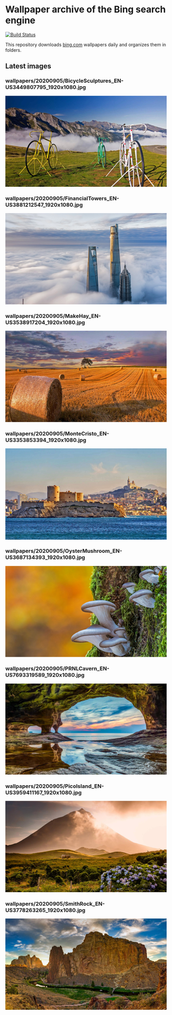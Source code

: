 # Wallpaper archive of the Bing search engine

[![Build Status](https://travis-ci.org/kijart/bing-daily-images-dl.svg?branch=wallpapers)](https://travis-ci.org/kijart/bing-daily-images-dl)

This repository downloads [bing.com](https://www.bing.com) wallpapers daily and organizes them in folders.

## Latest images

<!-- Wallpapers -->

### wallpapers/20200905/BicycleSculptures_EN-US3449807795_1920x1080.jpg

![wallpapers/20200905/BicycleSculptures_EN-US3449807795_1920x1080.jpg](wallpapers/20200905/BicycleSculptures_EN-US3449807795_1920x1080.jpg)

### wallpapers/20200905/FinancialTowers_EN-US3881212547_1920x1080.jpg

![wallpapers/20200905/FinancialTowers_EN-US3881212547_1920x1080.jpg](wallpapers/20200905/FinancialTowers_EN-US3881212547_1920x1080.jpg)

### wallpapers/20200905/MakeHay_EN-US3538917204_1920x1080.jpg

![wallpapers/20200905/MakeHay_EN-US3538917204_1920x1080.jpg](wallpapers/20200905/MakeHay_EN-US3538917204_1920x1080.jpg)

### wallpapers/20200905/MonteCristo_EN-US3353853394_1920x1080.jpg

![wallpapers/20200905/MonteCristo_EN-US3353853394_1920x1080.jpg](wallpapers/20200905/MonteCristo_EN-US3353853394_1920x1080.jpg)

### wallpapers/20200905/OysterMushroom_EN-US3687134393_1920x1080.jpg

![wallpapers/20200905/OysterMushroom_EN-US3687134393_1920x1080.jpg](wallpapers/20200905/OysterMushroom_EN-US3687134393_1920x1080.jpg)

### wallpapers/20200905/PRNLCavern_EN-US7693319589_1920x1080.jpg

![wallpapers/20200905/PRNLCavern_EN-US7693319589_1920x1080.jpg](wallpapers/20200905/PRNLCavern_EN-US7693319589_1920x1080.jpg)

### wallpapers/20200905/PicoIsland_EN-US3959411167_1920x1080.jpg

![wallpapers/20200905/PicoIsland_EN-US3959411167_1920x1080.jpg](wallpapers/20200905/PicoIsland_EN-US3959411167_1920x1080.jpg)

### wallpapers/20200905/SmithRock_EN-US3778263265_1920x1080.jpg

![wallpapers/20200905/SmithRock_EN-US3778263265_1920x1080.jpg](wallpapers/20200905/SmithRock_EN-US3778263265_1920x1080.jpg)

